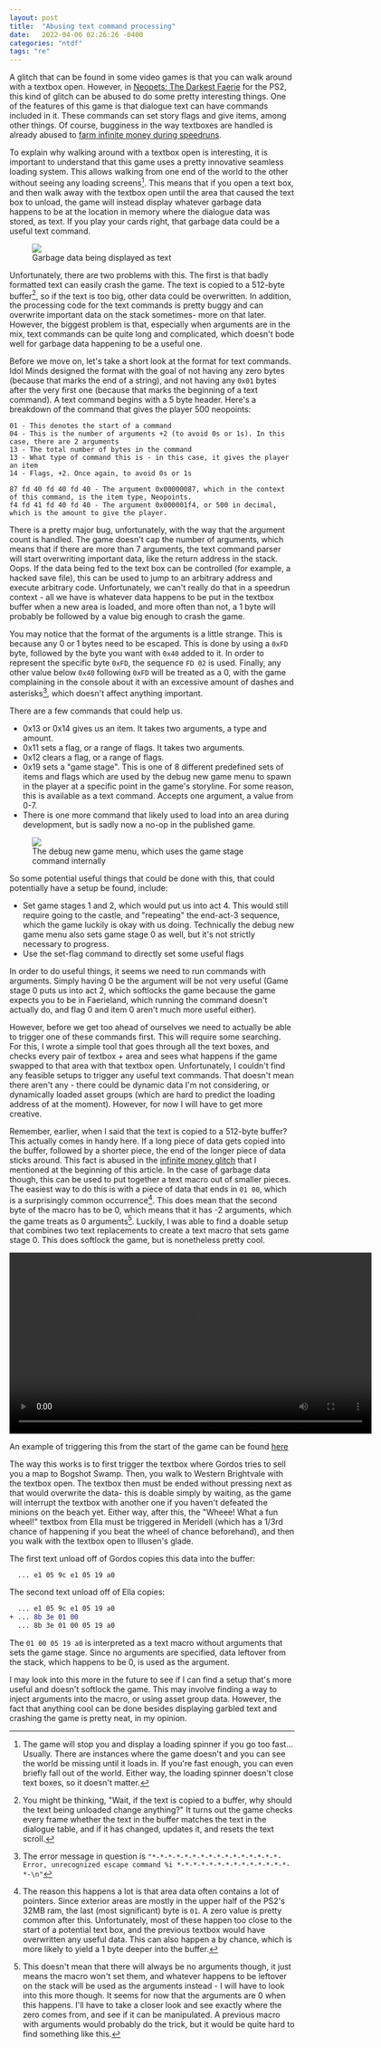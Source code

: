 ```yaml
---
layout: post
title:  "Abusing text command processing"
date:   2022-04-06 02:26:26 -0400
categories: "ntdf"
tags: "re"
---
```

A glitch that can be found in some video games is that you can walk around with a textbox open. However, in [Neopets: The Darkest Faerie][ntdf] for the PS2, this kind of glitch can be abused to do some pretty interesting things. One of the features of this game is that dialogue text can have commands included in it. These commands can set story flags and give items, among other things. Of course, bugginess in the way textboxes are handled is already abused to [farm infinite money during speedruns][infinite-money]. 

To explain why walking around with a textbox open is interesting, it is important to understand that this game uses a pretty innovative seamless loading system. This allows walking from one end of the world to the other without seeing any loading screens[^load_screens]. This means that if you open a text box, and then walk away with the textbox open until the area that caused the text box to unload, the game will instead display whatever garbage data happens to be at the location in memory where the dialogue data was stored, as text. If you play your cards right, that garbage data could be a useful text command. 

<figure>
  <img src="/images/gordos-text-replacement.jpg"/>
  <figcaption>Garbage data being displayed as text</figcaption>
</figure>

Unfortunately, there are two problems with this. The first is that badly formatted text can easily crash the game. The text is copied to a 512-byte buffer[^buffer], so if the text is too big, other data could be overwritten. In addition, the processing code for the text commands is pretty buggy and can overwrite important data on the stack sometimes- more on that later. However, the biggest problem is that, especially when arguments are in the mix, text commands can be quite long and complicated, which doesn't bode well for garbage data happening to be a useful one.

Before we move on, let's take a short look at the format for text commands. Idol Minds designed the format with the goal of not having any zero bytes (because that marks the end of a string), and not having any `0x01` bytes after the very first one (because that marks the beginning of a text command). A text command begins with a 5 byte header. Here's a breakdown of the command that gives the player 500 neopoints:

```
01 - This denotes the start of a command
04 - This is the number of arguments +2 (to avoid 0s or 1s). In this case, there are 2 arguments
13 - The total number of bytes in the command
13 - What type of command this is - in this case, it gives the player an item
14 - Flags, +2. Once again, to avoid 0s or 1s

87 fd 40 fd 40 fd 40 - The argument 0x00000087, which in the context of this command, is the item type, Neopoints.
f4 fd 41 fd 40 fd 40 - The argument 0x000001f4, or 500 in decimal, which is the amount to give the player.
```

There is a pretty major bug, unfortunately, with the way that the argument count is handled. The game doesn't cap the number of arguments, which means that if there are more than 7 arguments, the text command parser will start overwriting important data, like the return address in the stack. Oops. If the data being fed to the text box can be controlled (for example, a hacked save file), this can be used to jump to an arbitrary address and execute arbitrary code. Unfortunately, we can't really do that in a speedrun context - all we have is whatever data happens to be put in the textbox buffer when a new area is loaded, and more often than not, a 1 byte will probably be followed by a value big enough to crash the game.

You may notice that the format of the arguments is a little strange. This is because any 0 or 1 bytes need to be escaped. This is done by using a `0xFD` byte, followed by the byte you want with `0x40` added to it. In order to represent the specific byte `0xFD`, the sequence `FD 02` is used. Finally, any other value below `0x40` following `0xFD` will be treated as a 0, with the game complaining in the console about it with an excessive amount of dashes and asterisks[^escape_error], which doesn't affect anything important.

There are a few commands that could help us.

- 0x13 or 0x14 gives us an item. It takes two arguments, a type and amount.
- 0x11 sets a flag, or a range of flags. It takes two arguments.
- 0x12 clears a flag, or a range of flags.
- 0x19 sets a "game stage". This is one of 8 different predefined sets of items and flags which are used by the debug new game menu to spawn in the player at a specific point in the game's storyline. For some reason, this is available as a text command. Accepts one argument, a value from 0-7.
- There is one more command that likely used to load into an area during development, but is sadly now a no-op in the published game.

<figure>
  <img src="/images/debug-new-game.jpg"/>
  <figcaption>The debug new game menu, which uses the game stage command internally</figcaption>
</figure>

So some potential useful things that could be done with this, that could potentially have a setup be found, include:

- Set game stages 1 and 2, which would put us into act 4. This would still require going to the castle, and "repeating" the end-act-3 sequence, which the game luckily is okay with us doing. Technically the debug new game menu also sets game stage 0 as well, but it's not strictly necessary to progress.
- Use the set-flag command to directly set some useful flags

In order to do useful things, it seems we need to run commands with arguments. Simply having 0 be the argument will be not very useful (Game stage 0 puts us into act 2, which softlocks the game because the game expects you to be in Faerieland, which running the command doesn't actually do, and flag 0 and item 0 aren't much more useful either). 

However, before we get too ahead of ourselves we need to actually be able to trigger one of these commands first. This will require some searching. For this, I wrote a simple tool that goes through all the text boxes, and checks every pair of textbox + area and sees what happens if the game swapped to that area with that textbox open. Unfortunately, I couldn't find any feasible setups to trigger any useful text commands. That doesn't mean there aren't any - there could be dynamic data I'm not considering, or dynamically loaded asset groups (which are hard to predict the loading address of at the moment). However, for now I will have to get more creative.

Remember, earlier, when I said that the text is copied to a 512-byte buffer? This actually comes in handy here. If a long piece of data gets copied into the buffer, followed by a shorter piece, the end of the longer piece of data sticks around. This fact is abused in the [infinite money glitch][infinite-money] that I mentioned at the beginning of this article. In the case of garbage data though, this can be used to put together a text macro out of smaller pieces. The easiest way to do this is with a piece of data that ends in `01 00`, which is a surprisingly common occurrence[^common]. This does mean that the second byte of the macro has to be 0, which means that it has -2 arguments, which the game treats as 0 arguments[^zero_args]. Luckily, I was able to find a doable setup that combines two text replacements to create a text macro that sets game stage 0. This does softlock the game, but is nonetheless pretty cool.

<video src="https://cdn.discordapp.com/attachments/590332063966691330/952848217354141706/2022-03-14_04-36-44.mp4" width=640 controls></video>

An example of triggering this from the start of the game can be found [here][full-run]

The way this works is to first trigger the textbox where Gordos tries to sell you a map to Bogshot Swamp. Then, you walk to Western Brightvale with the textbox open. The textbox then must be ended without pressing next as that would overwrite the data- this is doable simply by waiting, as the game will interrupt the textbox with another one if you haven't defeated the minions on the beach yet. Either way, after this, the "Wheee! What a fun wheel!" textbox from Ella must be triggered in Meridell (which has a 1/3rd chance of happening if you beat the wheel of chance beforehand), and then you walk with the textbox open to Illusen's glade.

The first text unload off of Gordos copies this data into the buffer:
```
  ... e1 05 9c e1 05 19 a0
```
The second text unload off of Ella copies:
```diff
  ... e1 05 9c e1 05 19 a0
+ ... 8b 3e 01 00
  ... 8b 3e 01 00 05 19 a0
```

The `01 00 05 19 a0` is interpreted as a text macro without arguments that sets the game stage. Since no arguments are specified, data leftover from the stack, which happens to be 0, is used as the argument.

I may look into this more in the future to see if I can find a setup that's more useful and doesn't softlock the game. This may involve finding a way to inject arguments into the macro, or using asset group data. However, the fact that anything cool can be done besides displaying garbled text and crashing the game is pretty neat, in my opinion.

[^load_screens]: The game will stop you and display a loading spinner if you go too fast... Usually. There are instances where the game doesn't and you can see the world be missing until it loads in. If you're fast enough, you can even briefly fall out of the world. Either way, the loading spinner doesn't close text boxes, so it doesn't matter.
[^buffer]: You might be thinking, "Wait, if the text is copied to a buffer, why should the text being unloaded change anything?" It turns out the game checks every frame whether the text in the buffer matches the text in the dialogue table, and if it has changed, updates it, and resets the text scroll.
[^escape_error]: The error message in question is `"*-*-*-*-*-*-*-*-*-*-*-*-*-*-*-*-Error, unrecognized escape command %i *-*-*-*-*-*-*-*-*-*-*-*-*-*-*-\n"`
[^common]: The reason this happens a lot is that area data often contains a lot of pointers. Since exterior areas are mostly in the upper half of the PS2's 32MB ram, the last (most significant) byte is `01`. A zero value is pretty common after this. Unfortunately, most of these happen too close to the start of a potential text box, and the previous textbox would have overwritten any useful data. This can also happen a by chance, which is more likely to yield a 1 byte deeper into the buffer.
[^zero_args]: This doesn't mean that there will always be no arguments though, it just means the macro won't set them, and whatever happens to be leftover on the stack will be used as the arguments instead - I will have to look into this more though. It seems for now that the arguments are 0 when this happens. I'll have to take a closer look and see exactly where the zero comes from, and see if it can be manipulated. A previous macro with arguments would probably do the trick, but it would be quite hard to find something like this.

[ntdf]: https://en.wikipedia.org/wiki/Neopets:_The_Darkest_Faerie
[infinite-money]: https://www.youtube.com/watch?v=dcK9MpwcMJI
[full-run]: https://www.twitch.tv/videos/1447581784
